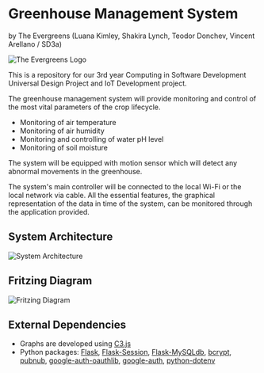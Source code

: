 # Greenhouse Management System
by The Evergreens (Luana Kimley, Shakira Lynch, Teodor Donchev, Vincent Arellano / SD3a)

![The Evergreens Logo](https://i.ibb.co/qxzbBns/Screenshot-2022-09-27-at-10-28-47-removebg-preview.png)

This is a repository for our 3rd year Computing in Software Development Universal Design Project and IoT Development project.

The greenhouse management system will provide monitoring and control of the most vital parameters of the crop lifecycle. 
- Monitoring of air temperature
- Monitoring of air humidity
- Monitoring and controlling of water pH level
- Monitoring of soil moisture

The system will be equipped with motion sensor which will detect any abnormal movements in the greenhouse. 

The system's main controller will be connected to the local Wi-Fi or the local network via cable. All the essential features, the graphical representation of the data in time of the system, can be monitored through the application provided.

## System Architecture
![System Architecture](https://i.postimg.cc/0Q79KkVf/Screenshot-2022-12-18-at-15-41-57.png)

## Fritzing Diagram
![Fritzing Diagram](https://i.postimg.cc/qRByhLhL/Screenshot-2022-11-25-at-11-28-16.png)

## External Dependencies
- Graphs are developed using [C3.js](https://github.com/c3js/c3/releases/tag/v0.7.20)
- Python packages: [Flask](https://pypi.org/project/Flask/), [Flask-Session](https://pypi.org/project/Flask-Session/), [Flask-MySQLdb](https://pypi.org/project/Flask-MySQLdb/), [bcrypt](https://pypi.org/project/bcrypt/), [pubnub](https://pypi.org/project/pubnub/), [google-auth-oauthlib](https://pypi.org/project/google-auth-oauthlib/), [google-auth](https://pypi.org/project/google-auth/), [python-dotenv](https://pypi.org/project/python-dotenv/)
 
